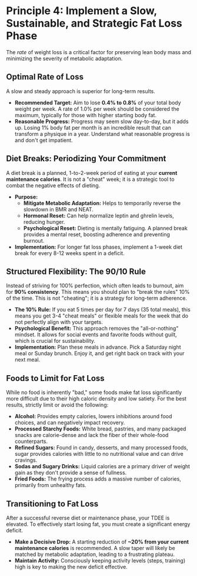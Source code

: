 # Principle 4: Implement a Slow, Sustainable, and Strategic Fat Loss Phase

The *rate* of weight loss is a critical factor for preserving lean body mass and minimizing the severity of metabolic adaptation.

## Optimal Rate of Loss

A slow and steady approach is superior for long-term results.
- **Recommended Target:** Aim to lose **0.4% to 0.8%** of your total body weight per week. A rate of 1.0% per week should be considered the maximum, typically for those with higher starting body fat.
- **Reasonable Progress:** Progress may seem slow day-to-day, but it adds up. Losing 1% body fat per month is an incredible result that can transform a physique in a year. Understand what reasonable progress is and don't get impatient.

## Diet Breaks: Periodizing Your Commitment

A diet break is a planned, 1-to-2-week period of eating at your **current maintenance calories**. It is not a "cheat" week; it is a strategic tool to combat the negative effects of dieting.
- **Purpose:**
    - **Mitigate Metabolic Adaptation:** Helps to temporarily reverse the slowdown in BMR and NEAT.
    - **Hormonal Reset:** Can help normalize leptin and ghrelin levels, reducing hunger.
    - **Psychological Reset:** Dieting is mentally fatiguing. A planned break provides a mental reset, boosting adherence and preventing burnout.
- **Implementation:** For longer fat loss phases, implement a 1-week diet break for every 8-12 weeks spent in a deficit.

## Structured Flexibility: The 90/10 Rule
Instead of striving for 100% perfection, which often leads to burnout, aim for **90% consistency**. This means you should plan to "break the rules" 10% of the time. This is not "cheating"; it is a strategy for long-term adherence.
- **The 10% Rule:** If you eat 5 times per day for 7 days (35 total meals), this means you get 3-4 "cheat meals" or flexible meals for the week that do not perfectly align with your targets.
- **Psychological Benefit:** This approach removes the "all-or-nothing" mindset. It allows for social events and favorite foods without guilt, which is crucial for sustainability.
- **Implementation:** Plan these meals in advance. Pick a Saturday night meal or Sunday brunch. Enjoy it, and get right back on track with your next meal.

## Foods to Limit for Fat Loss
While no food is inherently "bad," some foods make fat loss significantly more difficult due to their high caloric density and low satiety. For the best results, strictly limit or avoid the following:
- **Alcohol:** Provides empty calories, lowers inhibitions around food choices, and can negatively impact recovery.
- **Processed Starchy Foods:** White bread, pastries, and many packaged snacks are calorie-dense and lack the fiber of their whole-food counterparts.
- **Refined Sugars:** Found in candy, desserts, and many processed foods, sugar provides calories with little to no nutritional value and can drive cravings.
- **Sodas and Sugary Drinks:** Liquid calories are a primary driver of weight gain as they don't provide a sense of fullness.
- **Fried Foods:** The frying process adds a massive number of calories, primarily from unhealthy fats.

## Transitioning to Fat Loss
After a successful reverse diet or maintenance phase, your TDEE is elevated. To effectively start losing fat, you must create a significant energy deficit.
- **Make a Decisive Drop:** A starting reduction of **~20% from your current maintenance calories** is recommended. A slow taper will likely be matched by metabolic adaptation, leading to a frustrating plateau.
- **Maintain Activity:** Consciously keeping activity levels (steps, training) high is key to making the new deficit effective.
